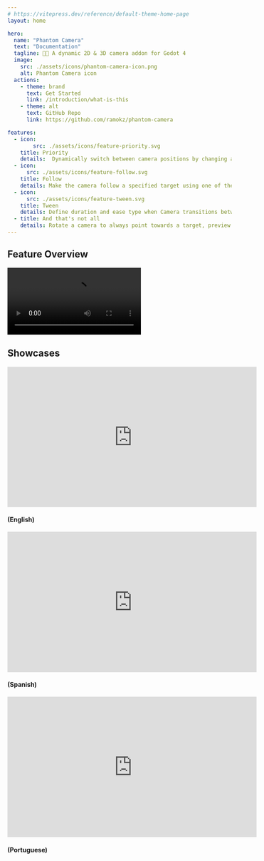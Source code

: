 ```yaml
---
# https://vitepress.dev/reference/default-theme-home-page
layout: home

hero:
  name: "Phantom Camera"
  text: "Documentation"
  tagline: 👻🎥 A dynamic 2D & 3D camera addon for Godot 4
  image:
    src: ./assets/icons/phantom-camera-icon.png
    alt: Phantom Camera icon
  actions:
    - theme: brand
      text: Get Started
      link: /introduction/what-is-this
    - theme: alt
      text: GitHub Repo
      link: https://github.com/ramokz/phantom-camera

features:
  - icon:
        src: ./assets/icons/feature-priority.svg
    title: Priority
    details:  Dynamically switch between camera positions by changing a priority value of a PhantomCamera node.
  - icon:
      src: ./assets/icons/feature-follow.svg
    title: Follow
    details: Make the camera follow a specified target using one of the positional logics.
  - icon:
      src: ./assets/icons/feature-tween.svg  
    title: Tween
    details: Define duration and ease type when Camera transitions between different PhantomCameras
  - title: And that's not all
    details: Rotate a camera to always point towards a target, preview the camera from the viewfinder and more!
---
```


<div class="home-container vp-doc">

## Feature Overview

<video controls>
<source src="/assets/videos/feature-overview.mp4">
</video>

## Showcases

<div class="external-videos-grid">
<div class="video-embed">
    <iframe width="560" height="315" src="https://www.youtube-nocookie.com/embed/1Gtvr-Jk-iE?si=Z3aI3vNofj8tRNAp" title="YouTube video player" frameborder="0" allow="accelerometer; autoplay; clipboard-write; encrypted-media; gyroscope; picture-in-picture; web-share" allowfullscreen></iframe>
    <h4>(English)</h4>
</div>
<div class="video-embed">
    <iframe width="560" height="315" src="https://www.youtube-nocookie.com/embed/85K0e2Y0U3Q?si=UV3TKO2QmcAXYx3i" title="YouTube video player" frameborder="0" allow="accelerometer; autoplay; clipboard-write; encrypted-media; gyroscope; picture-in-picture; web-share" allowfullscreen></iframe>
    <h4>(Spanish)</h4>
</div>
<div class="video-embed">
    <iframe width="560" height="315" src="https://www.youtube.com/embed/5Y6AQG-Ik2A?si=aoYWyvPkTsI_s4wy" title="YouTube video player" frameborder="0" allow="accelerometer; autoplay; clipboard-write; encrypted-media; gyroscope; picture-in-picture; web-share" allowfullscreen></iframe>
    <h4>(Portuguese)</h4>
</div>
</div>

</div>


<style module> 
    .vp-doc .header-anchor::before {
        content: '';
    }
    
    @media (min-width: 640px) {
        .container {
            padding: 0 48px;
        }
    }
    
    @media (min-width: 960px) {
        .container {
            width: 100%;
            padding: 0 64px;
        }
    }
</style>